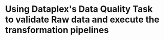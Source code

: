 # Using Dataplex's Data Quality Task to validate Raw data and execute the transformation pipelines

